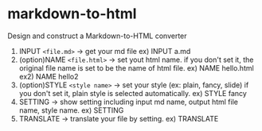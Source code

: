 # markdown-to-html
Design and construct a Markdown-to-HTML converter

1. INPUT `<file.md>` -> get your md file
        ex) INPUT a.md
2. (option)NAME `<file.html>` -> set yout html name. if you don't set it, the original file name is set to be the name of html file.
        ex) NAME hello.html
        ex2) NAME hello2
3. (option)STYLE `<style name>` -> set your style (ex: plain, fancy, slide) if you don't set it, plain style is selected automatically.
        ex) STYLE fancy
4. SETTING -> show setting including input md name, output html file name, style name.
       ex) SETTING
5. TRANSLATE -> translate your file by setting.
      ex) TRANSLATE
